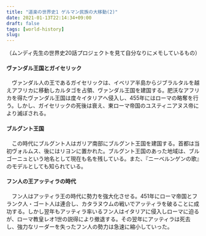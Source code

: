 ```yaml
---
title: "道楽の世界史1 ゲルマン民族の大移動(2)"
date: 2021-01-13T22:14:34+09:00
draft: false
tags: [world-history]
slug:
---
```


（ムンディ先生の世界史20話プロジェクトを見て自分なりにメモしているもの）

#### ヴァンダル王国とガイセリック
　ヴァンダル人の王であるガイセリックは、イベリア半島からジブラルタルを越えアフリカに移動しカルタゴを占領、ヴァンダル王国を建国する。肥沃なアフリカを得たヴァンダル王国は度々イタリアへ侵入し、455年にはローマの略奪を行う。しかし、ガイセリックの死後は衰え、東ローマ帝国のユスティニアヌス帝により滅ぼされる。

#### ブルグント王国
　この時代にブルグント人はガリア南部にブルグント王国を建国する。首都は当初ヴォルムス、後にはリヨンに置かれた。ブルグント王国のあった地域は、ブルゴーニュという地名として現在も名を残している。また、『ニーベルンゲンの歌』のモデルとしても知られている。

#### フン人の王アッティラの時代
　フン人はアッティラ王の時代に勢力を強大化させる。451年にローマ帝国とフランク人・ゴート人は連合し、カタラヌウムの戦いでアッティラを破ることに成功する。しかし翌年もアッティラ率いるフン人はイタリアに侵入しローマに迫るが、ローマ教皇レオ1世の説得により撤退する。その翌年にアッティラは死去し、強力なリーダーを失ったフン人の勢力は急速に縮小していった。
